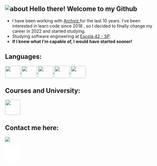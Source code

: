 ## <img width="45" alt="about" src="https://raw.github.com/elizarov/elizarov/master/about.png"> Hello there! Welcome to my Github

- I have been working with <a target="_blank" href="https://www.behance.net/inside3d" target="_blank"> Archviz </a> for the last 10 years. I've been interested in learn code since 2018 , so I decided to finally change my career in 2022 and started studying.
- Studying software engineering at <a target="_blank" href="https://www.42sp.org.br/">Escola 42 - SP</a>.
- <b>If I knew what I'm capable of, I would have started sooner!</b>
 </a>

 ## Languages:
 <div style="display: inline_block">
   <a target="_blank" href="https://github.com/cguiama?tab=repositories">
    <img src="https://cdn.jsdelivr.net/gh/devicons/devicon/icons/linux/linux-original.svg" width="50" height="40" img align="center" />
    <img src="https://cdn.jsdelivr.net/gh/devicons/devicon/icons/git/git-original.svg" width="50" height="40" img align="center" />
   <a href="https://github.com/cguiama/C-lang">
    <img src="https://cdn.jsdelivr.net/gh/devicons/devicon/icons/c/c-plain.svg" width="50" height="40" img align="center" />
    </a>
   <a href="https://github.com/cguiama/jsinicio">
    <img src="https://cdn.jsdelivr.net/gh/devicons/devicon/icons/javascript/javascript-original.svg" width="50" height="40" img align="center" /> 
   </a>
   <a href="https://github.com/cguiama/javabydio">
    <img src="https://cdn.jsdelivr.net/gh/devicons/devicon/icons/java/java-plain.svg" width="50" height="40" img align="center" />
   </a>
 </div>


    
## Courses and University:

<p>
 <p>
 <a target="_blank" href="https://www.42sp.org.br">
  <img src="https://thumbs2.imgbox.com/2a/7b/1e8qEJoB_t.png" width="50" height="50" img align="center" />
 </a>
</p>
 
## Contact me here:
<p>  
<a target="_blank" href="https://www.linkedin.com/in/cguiama/">
<img src="https://img.shields.io/badge/-LinkedIn-%230077B5?style=for-the-badge&logo=linkedin&logoColor=white" target="_blank">
</a>
</p>
<p>
<a target="_blank" href="https://github.com/cguiama">
<img src="https://github.com/cguiama/cguiama/blob/main/iconmonstr-github-1.png" width="50" height="50">
</a>
</p>
